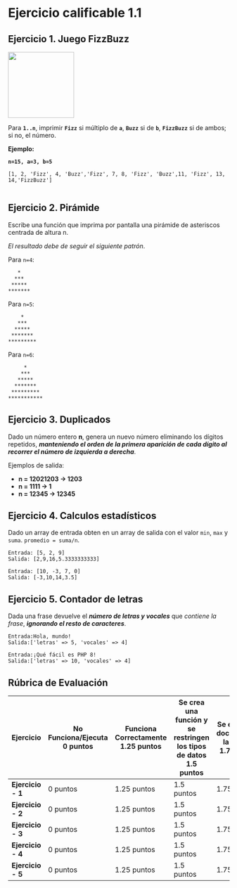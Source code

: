 <div>

# Ejercicio calificable 1.1

## Ejercicio 1. Juego FizzBuzz

<image src="images/fizzbuzz.png" width="150">

Para __`1..n`__, imprimir __`Fizz`__ si múltiplo de __`a`__, __`Buzz`__ si de __`b`__, __`FizzBuzz`__ si de ambos; si no, el número.

**Ejemplo:**

__`n=15, a=3, b=5`__

```code
[1, 2, 'Fizz', 4, 'Buzz','Fizz', 7, 8, 'Fizz', 'Buzz',11, 'Fizz', 13, 14,'FizzBuzz']
```

```php

```

## Ejercicio 2. Pirámide

Escribe una función que imprima por pantalla una pirámide de asteriscos centrada de altura n.

_El resultado debe de seguir el siguiente patrón_.

Para `n=4`:

```text
   *
  ***
 *****
*******
```

Para `n=5`:

```text
    *
   ***
  *****
 *******
*********
```

Para `n=6`:

```text
     *
    ***
   *****
  *******
 *********
***********
```

## Ejercicio 3. Duplicados

Dado un número entero __n__, genera un nuevo número eliminando los dígitos repetidos, ___manteniendo el orden de la primera aparición de cada dígito al recorrer el número de izquierda a derecha___.

Ejemplos de salida:

- __n = 12021203 → 1203__
- __n = 1111 → 1__
- __n = 12345 → 12345__

## Ejercicio 4. Calculos estadísticos

Dado un array de entrada obten en un array de salida con el valor `min`, `max` y `suma`. `promedio = suma/n`.

```code
Entrada: [5, 2, 9]
Salida: [2,9,16,5.3333333333]
```

```code
Entrada: [10, -3, 7, 0]
Salida: [-3,10,14,3.5]
```

## Ejercicio 5. Contador de letras

Dada una frase devuelve el ___número de letras y vocales___ que _contiene la frase_, ___ignorando el resto de caracteres___.

```code
Entrada:Hola, mundo!
Salida:['letras' => 5, 'vocales' => 4]
```

```code
Entrada:¡Qué fácil es PHP 8!
Salida:['letras' => 10, 'vocales' => 4]
```


## Rúbrica de Evaluación

| Ejercicio   | No Funciona/Ejecuta<br>**0 puntos** | Funciona Correctamente<br>**1.25 puntos** | Se crea una función y se restringen los tipos de datos<br>**1.5 puntos** | Se encuentra documentada la función<br>**1.75 puntos** | El algoritmo es Óptimo<br>**2 puntos** |
|-------------|--------------------------------------|-------------------------------------------|-------------------------------------------------------------------------|--------------------------------------------------------------------------|---------------------------------------|
| **Ejercicio - 1** | 0 puntos | 1.25 puntos | 1.5 puntos | 1.75 puntos | 2 puntos |
| **Ejercicio - 2** | 0 puntos | 1.25 puntos | 1.5 puntos | 1.75 puntos | 2 puntos |
| **Ejercicio - 3** | 0 puntos | 1.25 puntos | 1.5 puntos | 1.75 puntos | 2 puntos |
| **Ejercicio - 4** | 0 puntos | 1.25 puntos | 1.5 puntos | 1.75 puntos | 2 puntos |
| **Ejercicio - 5** | 0 puntos | 1.25 puntos | 1.5 puntos | 1.75 puntos | 2 puntos |


</div>
